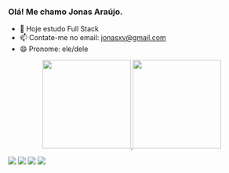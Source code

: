### Olá! Me chamo Jonas Araújo.


- 🌱 Hoje estudo Full Stack
- 📫 Contate-me no email: jonasxv@gmail.com
- 😄 Pronome: ele/dele


<div align="center">
  <a href="https://github.com/araujojonass">
  <img height="180em" src="https://github-readme-stats.vercel.app/api?username=araujojonass&show_icons=true&theme=dark&include_all_commits=true&count_private=true"/>
  <img height="180em" src="https://github-readme-stats.vercel.app/api/top-langs/?username=araujojonass&layout=compact&langs_count=7&theme=dark"/>
</div>
 
<div>  
  
  <a href="https://www.youtube.com/channel/UC6MYVH8ugD-zfEvgcneWAgw" target="_blank"><img src="https://img.shields.io/badge/YouTube-FF0000?style=for-the-badge&logo=youtube&logoColor=white" target="_blank"></a>
  <a href="https://www.instagram.com/araujojonass/" target="_blank"><img src="https://img.shields.io/badge/-Instagram-%23E4405F?style=for-the-badge&logo=instagram&logoColor=white" target="_blank"></a>
  <a href = "mailto:jonasxv@gmail.com"><img src="https://img.shields.io/badge/-Gmail-%23333?style=for-the-badge&logo=gmail&logoColor=white" target="_blank"></a>
  <a href="https://www.linkedin.com/in/jonas-araujo-962b961b5/" target="_blank"><img src="https://img.shields.io/badge/-LinkedIn-%230077B5?style=for-the-badge&logo=linkedin&logoColor=white" target="_blank"></a> 
  </div>
